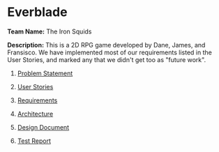 <h1>Everblade</h1>

**Team Name:** The Iron Squids

**Description:**
This is a 2D RPG game developed by Dane, James, and Fransisco. We have implemented most of our 
requirements listed in the User Stories, and marked any that we didn't get too as "future work".

1. [Problem Statement](problem.html)

2. [User Stories](userstories.html)

3. [Requirements](requirements.html)

4. [Architecture](architecture.html)

5. [Design Document](design.html)

6. [Test Report](testreport.html)

